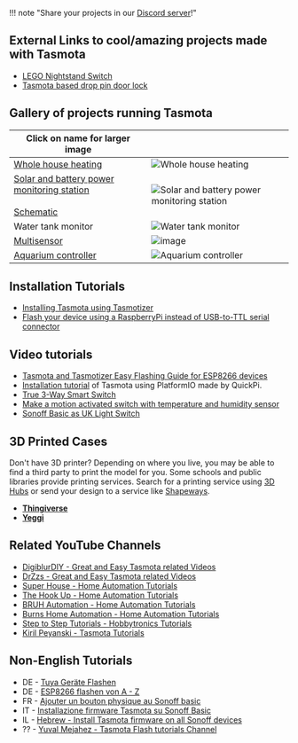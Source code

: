 !!! note "Share your projects in our [Discord server](https://discord.gg/Ks2Kzd4)!"

## External Links to cool/amazing projects made with Tasmota

* [LEGO Nightstand Switch](https://jeff.noxon.cc/2018/11/21/lego-nightstand-light-switch/)  
* [Tasmota based drop pin door lock](https://community.home-assistant.io/t/tasmota-based-drop-pin-door-lock-30/145389)

## Gallery of projects running Tasmota

|Click on name for larger image||
|---|---|
[Whole house heating](https://i.postimg.cc/3xghrNPg/20191108-081206.jpg) |![Whole house heating](https://user-images.githubusercontent.com/5904370/68471359-51a0f980-021e-11ea-9400-277b6d27ed3a.png)
[Solar and battery power monitoring station](https://i.postimg.cc/63236twn/20190901-182855.jpg)<br><br>[Schematic](https://i.postimg.cc/G2Qj6PcV/Solar-v2.jpg)| ![Solar and battery power monitoring station](https://user-images.githubusercontent.com/5904370/68471324-3afaa280-021e-11ea-9d56-a602f262983b.png)
Water tank monitor|![Water tank monitor](https://user-images.githubusercontent.com/5904370/68471400-6a111400-021e-11ea-8c2c-e57ea2d36b95.png)
[Multisensor](https://i.postimg.cc/rmF40BkZ/IMG-20190731-205332.jpg)| ![image](https://user-images.githubusercontent.com/5904370/68471177-f0792600-021d-11ea-8b3a-db324f1537ef.png)
[Aquarium controller](https://i.postimg.cc/fLL3TYc6/image0.jpg)| ![Aquarium controller](https://user-images.githubusercontent.com/5904370/68471558-c116e900-021e-11ea-82f2-69060187f090.png)

## Installation Tutorials
* [Installing Tasmota using Tasmotizer](https://www.superhouse.tv/37-installing-tasmota-using-tasmotizer/)
* [Flash your device using a RaspberryPi instead of USB-to-TTL serial connector](Flash-Sonoff-using-Raspberry-Pi)

## Video tutorials
* [Tasmota and Tasmotizer Easy Flashing Guide for ESP8266 devices](https://youtu.be/hIwIhu5OWiA)
* [Installation tutorial](https://youtu.be/n4MDRm2yAJg) of Tasmota using PlatformIO made by QuickPi.
* [True 3-Way Smart Switch](https://www.youtube.com/watch?v=9LIaDN7Nx2E)
* [Make a motion activated switch with temperature and humidity sensor](https://www.youtube.com/watch?v=mWQnHResSCM)
* [Sonoff Basic as UK Light Switch](https://www.youtube.com/watch?v=XM03KvdP-uA)

## 3D Printed Cases
Don't have 3D printer? Depending on where you live, you may be able to find a third party to print the model for you. Some schools and public libraries provide printing services. Search for a printing service using [3D Hubs](https://www.3dhubs.com/) or send your design to a service like [Shapeways](https://www.shapeways.com/).  
- [**Thingiverse**](https://www.thingiverse.com/search?q=tasmota&dwh=375b8ac9ddc286e)
- [**Yeggi**](https://www.yeggi.com/q/sonoff/)

## Related YouTube Channels 
* [DigiblurDIY - Great and Easy Tasmota related Videos](https://www.youtube.com/channel/UC5ZdPKE2ckcBhljTc2R_qNA/search?query=tasmota)
* [DrZzs - Great and Easy Tasmota related Videos](https://www.youtube.com/channel/UC7G4tLa4Kt6A9e3hJ-HO8ng/search?query=tasmota)
* [Super House - Home Automation Tutorials](https://www.youtube.com/user/SuperHouseTV/search?query=tasmota)
* [The Hook Up - Home Automation Tutorials](https://www.youtube.com/channel/UC2gyzKcHbYfqoXA5xbyGXtQ/search?query=tasmota)
* [BRUH Automation - Home Automation Tutorials](https://www.youtube.com/channel/UCLecVrux63S6aYiErxdiy4w/search?query=tasmota)
* [Burns Home Automation - Home Automation Tutorials](https://www.youtube.com/channel/UCSKQutOXuNLvFetrKuwudpg/search?query=tasmota)
* [Step to Step Tutorials - Hobbytronics Tutorials](https://hobbytronics.pk/blog/)
* [Kiril Peyanski - Tasmota Tutorials](https://www.youtube.com/kpeyanski/search?query=tasmota)

## Non-English Tutorials
* DE - [Tuya Geräte Flashen](https://www.youtube.com/watch?v=0MAPHmvPGFM)
* DE - [ESP8266 flashen von A - Z](https://www.youtube.com/watch?v=Xfb8Y1R-y1U)
* FR - [Ajouter un bouton physique au Sonoff basic](https://www.domo-blog.fr/ajouter-un-bouton-physique-au-sonoff-basic/)
* IT - [Installazione firmware Tasmota su Sonoff Basic](https://www.youtube.com/watch?v=kFkPk2TDNg8)
* IL - [Hebrew - Install Tasmota firmware on all Sonoff devices](https://www.youtube.com/channel/UC8eIbt7dehdys0n_n22zKvA/search?query=tasmota)
* ?? - [Yuval Mejahez - Tasmota Flash tutorials Channel](https://www.youtube.com/channel/UC8eIbt7dehdys0n_n22zKvA/search?query=tasmota)

